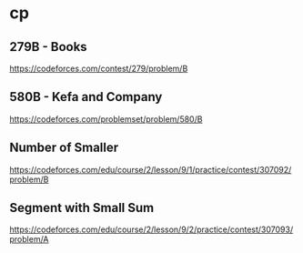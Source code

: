 # cp

## 279B - Books
https://codeforces.com/contest/279/problem/B

## 580B - Kefa and Company
https://codeforces.com/problemset/problem/580/B

## Number of Smaller
https://codeforces.com/edu/course/2/lesson/9/1/practice/contest/307092/problem/B

## Segment with Small Sum
https://codeforces.com/edu/course/2/lesson/9/2/practice/contest/307093/problem/A
